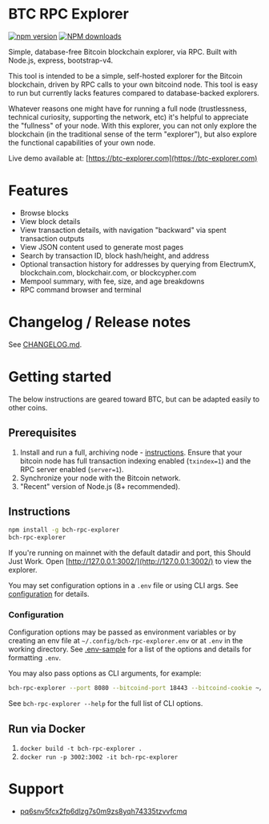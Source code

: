 # BTC RPC Explorer

[![npm version][npm-ver-img]][npm-ver-url] [![NPM downloads][npm-dl-img]][npm-dl-url]


Simple, database-free Bitcoin blockchain explorer, via RPC. Built with Node.js, express, bootstrap-v4.

This tool is intended to be a simple, self-hosted explorer for the Bitcoin blockchain, driven by RPC calls to your own bitcoind node. This tool is easy to run but currently lacks features compared to database-backed explorers.

Whatever reasons one might have for running a full node (trustlessness, technical curiosity, supporting the network, etc) it's helpful to appreciate the "fullness" of your node. With this explorer, you can not only explore the blockchain (in the traditional sense of the term "explorer"), but also explore the functional capabilities of your own node.

Live demo available at: [https://btc-explorer.com](https://btc-explorer.com)

# Features

* Browse blocks
* View block details
* View transaction details, with navigation "backward" via spent transaction outputs
* View JSON content used to generate most pages
* Search by transaction ID, block hash/height, and address
* Optional transaction history for addresses by querying from ElectrumX, blockchain.com, blockchair.com, or blockcypher.com
* Mempool summary, with fee, size, and age breakdowns
* RPC command browser and terminal

# Changelog / Release notes

See [CHANGELOG.md](/CHANGELOG.md).

# Getting started

The below instructions are geared toward BTC, but can be adapted easily to other coins.

## Prerequisites

1. Install and run a full, archiving node - [instructions](https://bitcoin.org/en/full-node). Ensure that your bitcoin node has full transaction indexing enabled (`txindex=1`) and the RPC server enabled (`server=1`).
2. Synchronize your node with the Bitcoin network.
3. "Recent" version of Node.js (8+ recommended).

## Instructions

```bash
npm install -g bch-rpc-explorer
bch-rpc-explorer
```

If you're running on mainnet with the default datadir and port, this Should Just Work.
Open [http://127.0.0.1:3002/](http://127.0.0.1:3002/) to view the explorer.

You may set configuration options in a `.env` file or using CLI args.
See [configuration](#configuration) for details.

### Configuration

Configuration options may be passed as environment variables
or by creating an env file at `~/.config/bch-rpc-explorer.env`
or at `.env` in the working directory.
See [.env-sample](.env-sample) for a list of the options and details for formatting `.env`.

You may also pass options as CLI arguments, for example:

```bash
bch-rpc-explorer --port 8080 --bitcoind-port 18443 --bitcoind-cookie ~/.bitcoin/regtest/.cookie
```

See `bch-rpc-explorer --help` for the full list of CLI options.

## Run via Docker

1. `docker build -t bch-rpc-explorer .`
2. `docker run -p 3002:3002 -it bch-rpc-explorer`

# Support

* [pq6snv5fcx2fp6dlzg7s0m9zs8yqh74335tzvvfcmq](bitcoincash:pq6snv5fcx2fp6dlzg7s0m9zs8yqh74335tzvvfcmq)


[npm-ver-img]: https://img.shields.io/npm/v/bch-rpc-explorer.svg?style=flat
[npm-ver-url]: https://www.npmjs.com/package/bch-rpc-explorer
[npm-dl-img]: http://img.shields.io/npm/dm/bch-rpc-explorer.svg?style=flat
[npm-dl-url]: https://npmcharts.com/compare/bch-rpc-explorer?minimal=true


